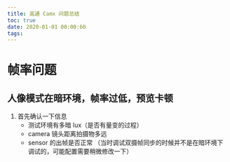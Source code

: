 ```yaml
---
title: 高通 Camx 问题总结
toc: true
date: 2020-01-01 00:00:60
tags: 
---
```


# 帧率问题

## 人像模式在暗环境，帧率过低，预览卡顿

1. 首先确认一下信息
   - 测试环境有多暗 lux（是否有量变的过程）
   - camera 镜头距离拍摄物多远
   - sensor 的出帧是否正常 （当时调试双摄帧同步的时候并不是在暗环境下调试的，可能配置需要稍微修改一下）